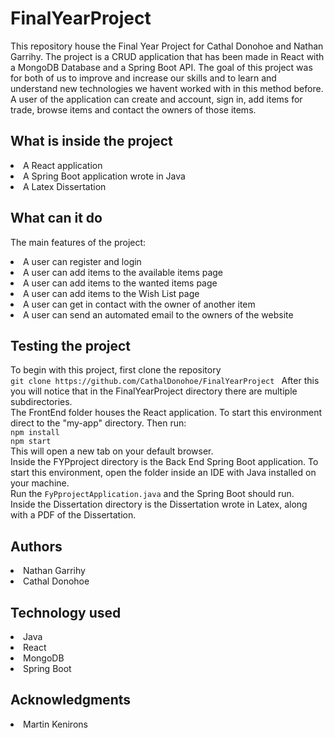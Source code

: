 # FinalYearProject
This repository house the Final Year Project for Cathal Donohoe and Nathan Garrihy. The project is a CRUD application that has been made in React with a MongoDB Database and a Spring Boot API. The goal of this project was for both of us to improve and increase our skills and to learn and understand new technologies we havent worked with in this method before. A user of the application can create and account, sign in, add items for trade, browse items and contact the owners of those items.

## What is inside the project
<li> A React application
<li> A Spring Boot application wrote in Java
<li> A Latex Dissertation

## What can it do
The main features of the project: <br>
<li> A user can register and login
<li> A user can add items to the available items page
<li> A user can add items to the wanted items page
<li> A user can add items to the Wish List page
<li> A user can get in contact with the owner of another item
<li> A user can send an automated email to the owners of the website

## Testing the project
To begin with this project, first clone the repository <br>
```git clone https://github.com/CathalDonohoe/FinalYearProject ```
After this you will notice that in the FinalYearProject directory there are multiple subdirectories. <br>
The FrontEnd folder houses the React application. To start this environment direct to the "my-app" directory. Then run: <br>
```npm install``` <br>
```npm start``` <br>
This will open a new tab on your default browser. <br>
Inside the FYPproject directory is the Back End Spring Boot application. To start this environment, open the folder inside an IDE with Java installed on your machine. <br>
Run the ```FyPprojectApplication.java``` and the Spring Boot should run. <br>
Inside the Dissertation directory is the Dissertation wrote in Latex, along with a PDF of the Dissertation.
## Authors
<li> Nathan Garrihy
<li> Cathal Donohoe

## Technology used
<li> Java
<li> React
<li> MongoDB
<li> Spring Boot

## Acknowledgments
<li> Martin Kenirons
